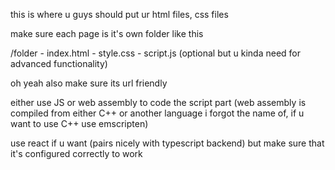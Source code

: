 this is where u guys should put ur html files, css files

make sure each page is it's own folder like this

/folder
    - index.html
    - style.css
    - script.js (optional but u kinda need for advanced functionality)

oh yeah also make sure its url friendly



either use JS or web assembly to code the script part (web assembly is compiled from either C++ or another language i forgot the name of, if u want to use C++ use emscripten)

use react if u want (pairs nicely with typescript backend) but make sure that it's configured correctly to work